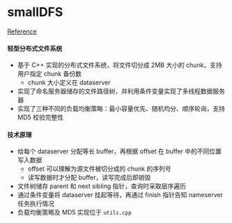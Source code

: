 # smallDFS

[Reference](https://github.com/fangpin/miniDFS/)

#### 轻型分布式文件系统

* 基于 C++ 实现的分布式文件系统，将文件切分成 2MB 大小的 chunk，支持用户指定 chunk 备份数
  * chunk 大小定义在 dataserver
* 实现了命名服务器储存的文件路径树，并利用条件变量实现了多线程数据服务器
* 实现了三种不同的负载均衡策略：最小容量优先、随机均分、顺序轮询，支持 MD5 校验完整性

#### 技术原理

* 给每个 dataserver 分配等长 buffer，再根据 offset 在 buffer 中的不同位置写入数据
  * offset 可以理解为源文件被切分成的 chunk 的序列号
  * 读写数据时才分配 buffer，读写完成后即销毁
* 文件树储存 parent 和 next sibling 指针，查询时采取层序遍历
* 通过条件变量将 dataserver 挂起等待，再通过 finish 指针告知 nameserver 任务执行情况
* 负载均衡策略及 MD5 实现位于 `utils.cpp`
